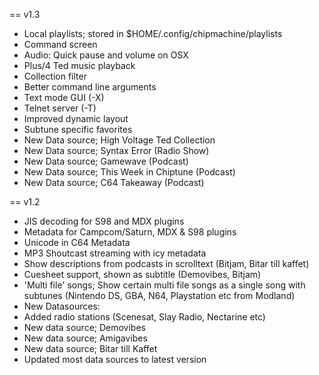 
== v1.3

* Local playlists; stored in $HOME/.config/chipmachine/playlists
* Command screen
* Audio: Quick pause and volume on OSX
* Plus/4 Ted music playback
* Collection filter
* Better command line arguments
* Text mode GUI (-X)
* Telnet server (-T)
* Improved dynamic layout
* Subtune specific favorites
* New Data source; High Voltage Ted Collection
* New Data source; Syntax Error (Radio Show)
* New Data source; Gamewave (Podcast)
* New Data source; This Week in Chiptune (Podcast)
* New Data source; C64 Takeaway (Podcast)


== v1.2

* JIS decoding for S98 and MDX plugins
* Metadata for Campcom/Saturn, MDX & S98 plugins
* Unicode in C64 Metadata
* MP3 Shoutcast streaming with icy metadata
* Show descriptions from podcasts in scrolltext (Bitjam, Bitar till kaffet)
* Cuesheet support, shown as subtitle (Demovibes, Bitjam)
* 'Multi file' songs; Show certain multi file songs as a single song with
  subtunes (Nintendo DS, GBA, N64, Playstation etc from Modland)
* New Datasources:
* Added radio stations (Scenesat, Slay Radio, Nectarine etc)
* New data source; Demovibes
* New data source; Amigavibes
* New data source; Bitar till Kaffet
* Updated most data sources to latest version

